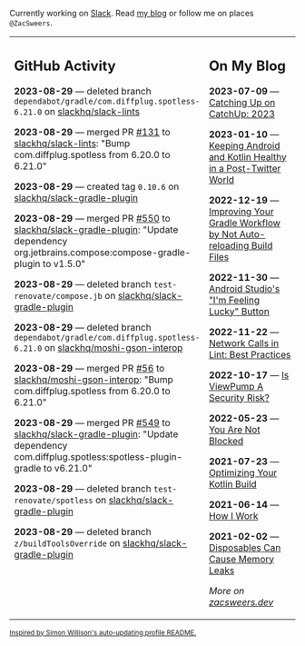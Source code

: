 Currently working on [Slack](https://slack.com/). Read [my blog](https://zacsweers.dev/) or follow me on places `@ZacSweers`.

<table><tr><td valign="top" width="60%">

## GitHub Activity
<!-- githubActivity starts -->
**2023-08-29** — deleted branch `dependabot/gradle/com.diffplug.spotless-6.21.0` on [slackhq/slack-lints](https://github.com/slackhq/slack-lints)

**2023-08-29** — merged PR [#131](https://github.com/slackhq/slack-lints/pull/131) to [slackhq/slack-lints](https://github.com/slackhq/slack-lints): "Bump com.diffplug.spotless from 6.20.0 to 6.21.0"

**2023-08-29** — created tag `0.10.6` on [slackhq/slack-gradle-plugin](https://github.com/slackhq/slack-gradle-plugin)

**2023-08-29** — merged PR [#550](https://github.com/slackhq/slack-gradle-plugin/pull/550) to [slackhq/slack-gradle-plugin](https://github.com/slackhq/slack-gradle-plugin): "Update dependency org.jetbrains.compose:compose-gradle-plugin to v1.5.0"

**2023-08-29** — deleted branch `test-renovate/compose.jb` on [slackhq/slack-gradle-plugin](https://github.com/slackhq/slack-gradle-plugin)

**2023-08-29** — deleted branch `dependabot/gradle/com.diffplug.spotless-6.21.0` on [slackhq/moshi-gson-interop](https://github.com/slackhq/moshi-gson-interop)

**2023-08-29** — merged PR [#56](https://github.com/slackhq/moshi-gson-interop/pull/56) to [slackhq/moshi-gson-interop](https://github.com/slackhq/moshi-gson-interop): "Bump com.diffplug.spotless from 6.20.0 to 6.21.0"

**2023-08-29** — merged PR [#549](https://github.com/slackhq/slack-gradle-plugin/pull/549) to [slackhq/slack-gradle-plugin](https://github.com/slackhq/slack-gradle-plugin): "Update dependency com.diffplug.spotless:spotless-plugin-gradle to v6.21.0"

**2023-08-29** — deleted branch `test-renovate/spotless` on [slackhq/slack-gradle-plugin](https://github.com/slackhq/slack-gradle-plugin)

**2023-08-29** — deleted branch `z/buildToolsOverride` on [slackhq/slack-gradle-plugin](https://github.com/slackhq/slack-gradle-plugin)
<!-- githubActivity ends -->
</td><td valign="top" width="40%">

## On My Blog
<!-- blog starts -->
**2023-07-09** — [Catching Up on CatchUp: 2023](https://www.zacsweers.dev/catching-up-on-catchup-2023/)

**2023-01-10** — [Keeping Android and Kotlin Healthy in a Post-Twitter World](https://www.zacsweers.dev/keeping-android-healthy/)

**2022-12-19** — [Improving Your Gradle Workflow by Not Auto-reloading Build Files](https://www.zacsweers.dev/improving-your-workflow-by-not-auto-reloading-build-files/)

**2022-11-30** — [Android Studio's "I'm Feeling Lucky" Button](https://www.zacsweers.dev/android-studios-im-feeling-lucky-button/)

**2022-11-22** — [Network Calls in Lint: Best Practices](https://www.zacsweers.dev/network-calls-in-lint-best-practices/)

**2022-10-17** — [Is ViewPump A Security Risk?](https://www.zacsweers.dev/is-viewpump-a-security-risk/)

**2022-05-23** — [You Are Not Blocked](https://www.zacsweers.dev/you-are-not-blocked/)

**2021-07-23** — [Optimizing Your Kotlin Build](https://www.zacsweers.dev/optimizing-your-kotlin-build/)

**2021-06-14** — [How I Work](https://www.zacsweers.dev/how-i-work/)

**2021-02-02** — [Disposables Can Cause Memory Leaks](https://www.zacsweers.dev/disposables-can-cause-memory-leaks/)
<!-- blog ends -->
_More on [zacsweers.dev](https://zacsweers.dev/)_
</td></tr></table>

<sub><a href="https://simonwillison.net/2020/Jul/10/self-updating-profile-readme/">Inspired by Simon Willison's auto-updating profile README.</a></sub>